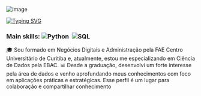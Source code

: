 ![image](https://github.com/user-attachments/assets/19809dc5-44c0-4ff4-addc-4dda0ad98ee9)

[![Typing SVG](https://readme-typing-svg.herokuapp.com/?color=1E90FF&size=35&center=true&vCenter=true&width=1000&lines=Olá,+Me+chamo+Gabriel+Skrobot;Tenho+23+anos;Formado+em+Negócios+Digitais;Especialista+em+Ciencia+de+dados;Seja+bem+vindo+:%29)](https://git.io/typing-svg)

### Main skills: ![Python](https://img.shields.io/badge/Python-3776AB?style=for-the-badge&logo=python&logoColor=white)&nbsp; ![SQL](https://img.shields.io/badge/-SQL-0D1117?style=for-the-badge&logo=sql&labelColor=0D1117)&nbsp;
          
🎓 Sou formado em Negócios Digitais e Administração pela FAE Centro Universitário de Curitiba e, atualmente, estou me especializando em Ciência de Dados pela EBAC. 
📊 Desde a graduação, desenvolvi um forte interesse pela área de dados e venho aprofundando meus conhecimentos com foco em aplicações práticas e estratégicas. Esse perfil é um lugar para colaboração e compartilhar conhecimento
